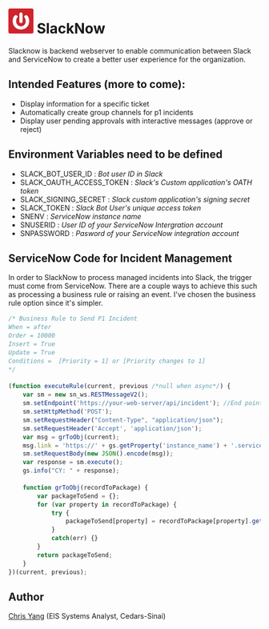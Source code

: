<img src="asset\images\SlackNowLogo.png" alt="SlackNow Logo" width="50" height="50"> SlackNow
=======================

Slacknow is backend webserver to enable communication between Slack and ServiceNow to create a better user experience for the organization.

## Intended Features (more to come):
* Display information for a specific ticket
* Automatically create group channels for p1 incidents
* Display user pending approvals with interactive messages (approve or reject)

## Environment Variables need to be defined
 * SLACK_BOT_USER_ID : *Bot user ID in Slack*  
 * SLACK_OAUTH_ACCESS_TOKEN : *Slack's Custom application's OATH token*
 * SLACK_SIGNING_SECRET : *Slack custom application's signing secret*
 * SLACK_TOKEN : *Slack Bot User's unique access token*
 * SNENV : *ServiceNow instance name*
 * SNUSERID : *User ID of your ServiceNow Intergration account*
 * SNPASSWORD : *Pasword of your ServiceNow integration account*

## ServiceNow Code for Incident Management
In order to SlackNow to process managed incidents into Slack, the trigger must come from ServiceNow. There are a couple ways to achieve this such as processing a business rule or raising an event. I've chosen the business rule option since it's simpler.

```javascript
/* Business Rule to Send P1 Incident
When = after
Order = 10000
Insert = True
Update = True
Conditions =  [Priority = 1] or [Priority changes to 1]
*/

(function executeRule(current, previous /*null when async*/) {
    var sm = new sn_ws.RESTMessageV2();
    sm.setEndpoint('https://your-web-server/api/incident'); //End point to receive the incident JSON payload
    sm.setHttpMethod('POST');
    sm.setRequestHeader("Content-Type", "application/json");
    sm.setRequestHeader('Accept', 'application/json');
    var msg = grToObj(current);
    msg.link = 'https://' + gs.getProperty('instance_name') + '.service-now.com/incident.do?sys_id=' + current.sys_id;
    sm.setRequestBody(new JSON().encode(msg));
    var response = sm.execute();
    gs.info("CY: " + response);

    function grToObj(recordToPackage) {
        var packageToSend = {};
        for (var property in recordToPackage) {
            try {
                packageToSend[property] = recordToPackage[property].getDisplayValue();
            }
            catch(err) {}
        }
        return packageToSend;
    }
})(current, previous);
```

## Author
  [Chris Yang](https://chrisyang.io) (EIS Systems Analyst, Cedars-Sinai)

